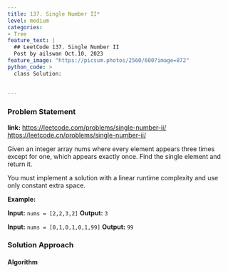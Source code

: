 ```yaml
---
title: 137. Single Number II*
level: medium
categories:
- Tree
feature_text: |
  ## LeetCode 137. Single Number II
  Post by ailswan Oct.10, 2023
feature_image: "https://picsum.photos/2560/600?image=872"
python_code: >
  class Solution:
        
   
---
```


### Problem Statement
**link:**
https://leetcode.com/problems/single-number-ii/
https://leetcode.cn/problems/single-number-ii/

Given an integer array nums where every element appears three times except for one, which appears exactly once. Find the single element and return it.

You must implement a solution with a linear runtime complexity and use only constant extra space. 

**Example:**

**Input:** `nums = [2,2,3,2]`
**Output:** `3`
 
**Input:** `nums = [0,1,0,1,0,1,99]`
**Output:** `99`
 

### Solution Approach
 
#### Algorithm
 